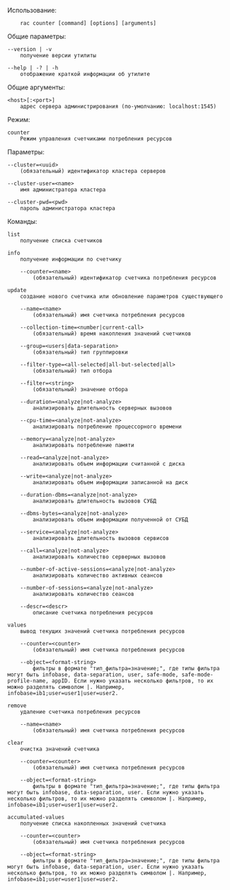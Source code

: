Использование:

        rac counter [command] [options] [arguments]

Общие параметры:

    --version | -v
        получение версии утилиты

    --help | -? | -h
        отображение краткой информации об утилите

Общие аргументы:

    <host>[:<port>]
        адрес сервера администрирования (по-умолчанию: localhost:1545)

Режим:

    counter
        Режим управления счетчиками потребления ресурсов

Параметры:

    --cluster=<uuid>
        (обязательный) идентификатор кластера серверов

    --cluster-user=<name>
        имя администратора кластера

    --cluster-pwd=<pwd>
        пароль администратора кластера

Команды:

    list
        получение списка счетчиков

    info
        получение информации по счетчику

        --counter=<name>
            (обязательный) идентификатор счетчика потребления ресурсов

    update
        создание нового счетчика или обновление параметров существующего

        --name=<name>
            (обязательный) имя счетчика потребления ресурсов

        --collection-time=<number|current-call>
            (обязательный) время накопления значений счетчиков

        --group=<users|data-separation>
            (обязательный) тип группировки

        --filter-type=<all-selected|all-but-selected|all>
            (обязательный) тип отбора

        --filter=<string>
            (обязательный) значение отбора

        --duration=<analyze|not-analyze>
            анализировать длительность серверных вызовов

        --cpu-time=<analyze|not-analyze>
            анализировать потребление процессорного времени

        --memory=<analyze|not-analyze>
            анализировать потребление памяти

        --read=<analyze|not-analyze>
            анализировать объем информации считанной с диска

        --write=<analyze|not-analyze>
            анализировать объем информации записанной на диск

        --duration-dbms=<analyze|not-analyze>
            анализировать длительность вызовов СУБД

        --dbms-bytes=<analyze|not-analyze>
            анализировать объем информации полученной от СУБД

        --service=<analyze|not-analyze>
            анализировать длительность вызовов сервисов

        --call=<analyze|not-analyze>
            анализировать количество серверных вызовов

        --number-of-active-sessions=<analyze|not-analyze>
            анализировать количество активных сеансов

        --number-of-sessions=<analyze|not-analyze>
            анализировать количество сеансов

        --descr=<descr>
            описание счетчика потребления ресурсов

    values
        вывод текущих значений счетчика потребления ресурсов

        --counter=<counter>
            (обязательный) имя счетчика потребления ресурсов

        --object=<format-string>
            фильтры в формате "тип_фильтра=значение;", где типы фильтра могут быть infobase, data-separation, user, safe-mode, safe-mode-profile-name, appID. Если нужно указать несколько фильтров, то их можно разделять символом |. Например, infobase=ib1;user=user1|user=user2.

    remove
        удаление счетчика потребления ресурсов

        --name=<name>
            (обязательный) имя счетчика потребления ресурсов

    clear
        очистка значений счетчика

        --counter=<counter>
            (обязательный) имя счетчика потребления ресурсов

        --object=<format-string>
            фильтры в формате "тип_фильтра=значение;", где типы фильтра могут быть infobase, data-separation, user. Если нужно указать несколько фильтров, то их можно разделять символом |. Например, infobase=ib1;user=user1|user=user2.

    accumulated-values
        получение списка накопленных значений счетчика

        --counter=<counter>
            (обязательный) имя счетчика потребления ресурсов

        --object=<format-string>
            фильтры в формате "тип_фильтра=значение;", где типы фильтра могут быть infobase, data-separation, user. Если нужно указать несколько фильтров, то их можно разделять символом |. Например, infobase=ib1;user=user1|user=user2.
